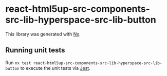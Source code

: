 # react-html5up-src-components-src-lib-hyperspace-src-lib-button

This library was generated with [Nx](https://nx.dev).

## Running unit tests

Run `nx test react-html5up-src-components-src-lib-hyperspace-src-lib-button` to execute the unit tests via [Jest](https://jestjs.io).
